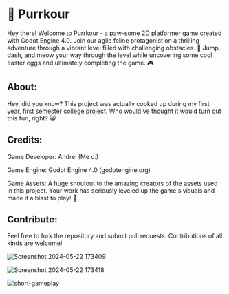# **🐾 Purrkour**

Hey there! Welcome to Purrkour - a paw-some 2D platformer game created with Godot Engine 4.0. Join our agile feline protagonist on a thrilling adventure through a vibrant level filled with challenging obstacles. 🌟 Jump, dash, and meow your way through the level while uncovering some cool easter eggs and ultimately completing the game. 🎮

## **About:**
Hey, did you know? This project was actually cooked up during my first year, first semester college project. Who would've thought it would turn out this fun, right? 😸

## **Credits:**

Game Developer: Andrei (Me c:)

Game Engine: Godot Engine 4.0 (godotengine.org)

Game Assets:
A huge shoutout to the amazing creators of the assets used in this project. Your work has seriously leveled up the game's visuals and made it a blast to play! 🎨

## **Contribute:**
Feel free to fork the repository and submit pull requests. Contributions of all kinds are welcome!

![Screenshot 2024-05-22 173409](https://github.com/Jiwuuuu/Purrkour/assets/142757244/86d6de65-80cf-49c1-b1d2-b3c27e11eee6)

![Screenshot 2024-05-22 173418](https://github.com/Jiwuuuu/Purrkour/assets/142757244/33ea67d5-db8f-4326-94e2-26bd4f450b20)

![short-gameplay](https://github.com/Jiwuuuu/Purrkour/assets/142757244/e46e8782-fd37-480b-87ac-5237dc8a7d66)
